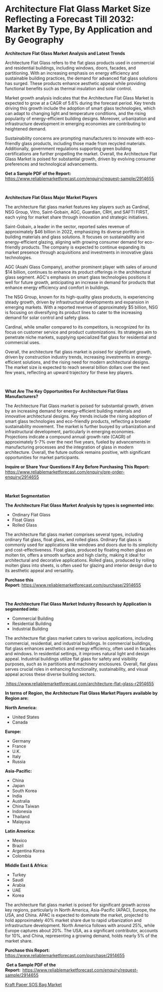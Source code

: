 <p><h1>Architecture Flat Glass Market Size Reflecting a Forecast Till 2032: Market By Type, By Application and By Geography</h1></p><p><strong>Architecture Flat Glass Market Analysis and Latest Trends</strong></p>
<p><p>Architecture Flat Glass refers to the flat glass products used in commercial and residential buildings, including windows, doors, facades, and partitioning. With an increasing emphasis on energy efficiency and sustainable building practices, the demand for advanced flat glass solutions has surged. These products enhance aesthetic appeal while providing functional benefits such as thermal insulation and solar control.</p><p>Market growth analysis indicates that the Architecture Flat Glass Market is expected to grow at a CAGR of 5.6% during the forecast period. Key trends driving this growth include the adoption of smart glass technologies, which can adapt to changing light and temperature conditions, and the rising popularity of energy-efficient building designs. Moreover, urbanization and infrastructure development in emerging economies are contributing to heightened demand. </p><p>Sustainability concerns are prompting manufacturers to innovate with eco-friendly glass products, including those made from recycled materials. Additionally, government regulations supporting green building certifications are further propelling the market. Overall, the Architecture Flat Glass Market is poised for substantial growth, driven by evolving consumer preferences and technological advancements.</p></p>
<p><strong>Get a Sample PDF of the Report:&nbsp;</strong> <a href="https://www.reliablemarketforecast.com/enquiry/request-sample/2914655?utm_campaign=3370&utm_medium=2&utm_source=Github&utm_content=ia&utm_term=12032025&utm_id=architecture-flat-glass">https://www.reliablemarketforecast.com/enquiry/request-sample/2914655</a></p>
<p>&nbsp;</p>
<p><strong>Architecture Flat Glass Major Market Players</strong></p>
<p><p>The architecture flat glass market features key players such as Cardinal, NSG Group, Vitro, Saint-Gobain, AGC, Guardian, CRH, and SAFTI FIRST, each vying for market share through innovation and strategic initiatives. </p><p>Saint-Gobain, a leader in the sector, reported sales revenue of approximately $46 billion in 2022, emphasizing its diverse portfolio in building materials and glass solutions. It focuses on sustainability and energy-efficient glazing, aligning with growing consumer demand for eco-friendly products. The company is expected to continue expanding its market presence through acquisitions and investments in innovative glass technologies.</p><p>AGC (Asahi Glass Company), another prominent player with sales of around $14 billion, continues to enhance its product offerings in the architectural glass segment. AGC's emphasis on smart glass technologies positions it well for future growth, anticipating an increase in demand for products that enhance energy efficiency and comfort in buildings.</p><p>The NSG Group, known for its high-quality glass products, is experiencing steady growth, driven by infrastructural developments and expansion in emerging markets. With a reported revenue of approximately $5 billion, NSG is focusing on diversifying its product lines to cater to the increasing demand for solar control and safety glass.</p><p>Cardinal, while smaller compared to its competitors, is recognized for its focus on customer service and product customizations. Its strategies aim to penetrate niche markets, supplying specialized flat glass for residential and commercial uses.</p><p>Overall, the architecture flat glass market is poised for significant growth, driven by construction industry trends, increasing investments in energy-efficient solutions, and the rising need for modern architectural designs. The market size is expected to reach several billion dollars over the next few years, reflecting an upward trajectory for these key players.</p></p>
<p>&nbsp;</p>
<p><strong>What Are The Key Opportunities For Architecture Flat Glass Manufacturers?</strong></p>
<p><p>The Architecture Flat Glass market is poised for substantial growth, driven by an increasing demand for energy-efficient building materials and innovative architectural designs. Key trends include the rising adoption of smart glass technologies and eco-friendly products, reflecting a broader sustainability movement. The market is further buoyed by urbanization and infrastructural development, particularly in emerging economies. Projections indicate a compound annual growth rate (CAGR) of approximately 5-7% over the next five years, fueled by advancements in manufacturing processes and the integration of glass in modern architecture. Overall, the future outlook remains positive, with significant opportunities for market participants.</p></p>
<p><strong>Inquire or Share Your Questions If Any Before Purchasing This Report:</strong> <a href="https://www.reliablemarketforecast.com/enquiry/pre-order-enquiry/2914655?utm_campaign=3370&utm_medium=2&utm_source=Github&utm_content=ia&utm_term=12032025&utm_id=architecture-flat-glass">https://www.reliablemarketforecast.com/enquiry/pre-order-enquiry/2914655</a></p>
<p>&nbsp;</p>
<p><strong>Market Segmentation</strong></p>
<p><strong>The Architecture Flat Glass Market Analysis by types is segmented into:</strong></p>
<p><ul><li>Ordinary Flat Glass</li><li>Float Glass</li><li>Rolled Glass</li></ul></p>
<p><p>The architecture flat glass market comprises several types, including ordinary flat glass, float glass, and rolled glass. Ordinary flat glass is commonly used for applications like windows and doors due to its simplicity and cost-effectiveness. Float glass, produced by floating molten glass on molten tin, offers a smooth surface and high clarity, making it ideal for architectural and decorative applications. Rolled glass, produced by rolling molten glass into sheets, is often used for glazing and interior design due to its aesthetic appeal and versatility.</p></p>
<p><strong>Purchase this Report:&nbsp;</strong><a href="https://www.reliablemarketforecast.com/purchase/2914655?utm_campaign=3370&utm_medium=2&utm_source=Github&utm_content=ia&utm_term=12032025&utm_id=architecture-flat-glass">https://www.reliablemarketforecast.com/purchase/2914655</a></p>
<p>&nbsp;</p>
<p><strong>The Architecture Flat Glass Market Industry Research by Application is segmented into:</strong></p>
<p><ul><li>Commercial Building</li><li>Residential Building</li><li>Industrial Building</li></ul></p>
<p><p>The architecture flat glass market caters to various applications, including commercial, residential, and industrial buildings. In commercial buildings, flat glass enhances aesthetics and energy efficiency, often used in facades and windows. In residential settings, it improves natural light and design appeal. Industrial buildings utilize flat glass for safety and visibility purposes, such as in partitions and machinery enclosures. Overall, flat glass serves crucial roles in enhancing functionality, sustainability, and visual appeal across these diverse building sectors.</p></p>
<p><a href="https://www.reliablemarketforecast.com/architecture-flat-glass-r2914655?utm_campaign=3370&utm_medium=2&utm_source=Github&utm_content=ia&utm_term=12032025&utm_id=architecture-flat-glass">&nbsp;https://www.reliablemarketforecast.com/architecture-flat-glass-r2914655</a></p>
<p><strong>In terms of Region, the Architecture Flat Glass Market Players available by Region are:</strong></p>
<p>
    <p> <strong> North America: </strong>
        <ul>
            <li>United States</li>
            <li>Canada</li>
        </ul>
        </p> 
    <p> <strong> Europe: </strong>
        <ul>
            <li>Germany</li>
            <li>France</li>
            <li>U.K.</li>
            <li>Italy</li>
            <li>Russia</li>
        </ul>
        </p> 
    <p> <strong> Asia-Pacific: </strong>
        <ul>
            <li>China</li>
            <li>Japan</li>
            <li>South Korea</li>
            <li>India</li>
            <li>Australia</li>
            <li>China Taiwan</li>
            <li>Indonesia</li>
            <li>Thailand</li>
            <li>Malaysia</li>
        </ul>
        </p> 
    <p> <strong> Latin America: </strong>
        <ul>
            <li>Mexico</li>
            <li>Brazil</li>
            <li>Argentina Korea</li>
            <li>Colombia</li>
        </ul>
        </p> 
    <p> <strong> Middle East & Africa: </strong>
        <ul>
            <li>Turkey</li>
            <li>Saudi</li>
            <li>Arabia</li>
            <li>UAE</li>
            <li>Korea</li>
        </ul>
    </p>
    </p>
<p><p>The architecture flat glass market is poised for significant growth across key regions, particularly in North America, Asia-Pacific (APAC), Europe, the USA, and China. APAC is expected to dominate the market, projected to hold approximately 40% market share due to rapid urbanization and infrastructure development. North America follows with around 25%, while Europe captures about 20%. The USA, as a significant contributor, accounts for 10%, and China, representing a growing demand, holds nearly 5% of the market share.</p></p>
<p><strong>Purchase this Report: </strong><a href="https://www.reliablemarketforecast.com/purchase/2914655?utm_campaign=3370&utm_medium=2&utm_source=Github&utm_content=ia&utm_term=12032025&utm_id=architecture-flat-glass">https://www.reliablemarketforecast.com/purchase/2914655</a></p>
<p>&nbsp;<strong>Get a Sample PDF of the Report:&nbsp;&nbsp;</strong><a href="https://www.reliablemarketforecast.com/enquiry/request-sample/2914655?utm_campaign=3370&utm_medium=2&utm_source=Github&utm_content=ia&utm_term=12032025&utm_id=architecture-flat-glass">https://www.reliablemarketforecast.com/enquiry/request-sample/2914655</a></p>
<p><strong></strong></p>
<p><p><a href="https://github.com/rrosasdaunas/Market-Research-Report-List-1/blob/main/kraft-paper-sos-bag-market.md?utm_campaign=3370&utm_medium=2&utm_source=Github&utm_content=ia&utm_term=12032025&utm_id=architecture-flat-glass">Kraft Paper SOS Bag Market</a></p></p>